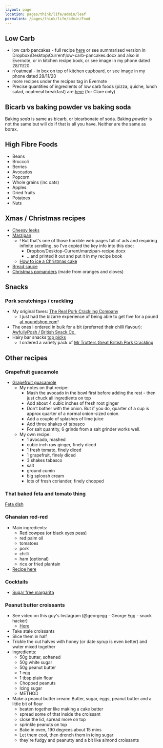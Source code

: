 ```yaml
---
layout: page
location: pages/think/life/admin/leaf
permalink: /pages/think/life/admin/Food
---
```


## Low Carb

- low carb pancakes - full recipe [here](https://www.wholesomeyum.com/recipes/keto-low-carb-pancakes-with-almond-flour-coconut-flour-paleo-gluten-free/) or see summarised version in Dropbox\Desktop\Current\low-carb-pancakes.docx and also in Evernote, or in kitchen recipe book, or see image in my phone dated 28/11/20
- n'oatmeal - in box on top of kitchen cupboard, or see image in my phone dated 28/11/20
- more recipes under the recipes tag in Evernote
- Precise quantities of ingredients of low carb foods (pizza, quiche, lunch salad, noatmeal breakfast) are [here](https://github.com/claresudbery/clare-tech/blob/master/organising/private/food.md) (for Clare only)

## Bicarb vs baking powder vs baking soda

Baking *soda* is same as bicarb, or bicarbonate of soda. Baking *powder* is not the same but will do if that is all you have. Neither are the same as borax.

## High Fibre Foods

- Beans
- Broccoli
- Berries
- Avocados
- Popcorn
- Whole grains (inc oats)
- Apples
- Dried fruits
- Potatoes
- Nuts

## Xmas / Christmas recipes

- [Cheesy leeks](https://www.bbc.co.uk/food/recipes/cheesy_leeks_46292)
- [Marzipan](https://www.daringgourmet.com/how-to-make-marzipan-almond-paste/)
    - ! But that's one of those horrible web pages full of ads and requiring infinite scrolling, so I've copied the key info into this doc:
        - Dropbox/Desktop-Current/marzipan-recipe.docx
        - ...and printed it out and put it in my recipe book
    - [How to ice a Christmas cake](https://www.greatbritishchefs.com/how-to-cook/how-to-ice-a-christmas-cake)
- [Bread sauce](https://www.bbcgoodfood.com/recipes/bread-sauce-0)
- [Christmas pomanders](https://craftbits.com/project/orange-and-clove-pomanders/) (made from oranges and cloves)

## Snacks

### Pork scratchings / crackling

- My original faves: [The Real Pork Crackling Company](https://www.therealporkcracklingcompany.com/) 
    - I just had the bizarre experience of being able to get five for a pound [at poundshop.com](https://www.poundshop.com/the-real-pork-crackling-co-crispy-crackling-5-pack.html)! 
- The ones I ordered in bulk for a bit (preferred their chilli flavour): [AwfullyPosh / British Snack Co.](https://www.britishsnackco.com/store/product/chilli-garlic-pork-crackling/)
- Hairy bar snacks [top picks](https://hairybarsnacks.com/the-best-pork-scratchings/)
    - I ordered a variety pack of [Mr Trotters Great British Pork Crackling](http://mrtrotters.com/shop/index.php?route=product/product&product_id=63)

## Other recipes

### Grapefruit guacamole

- [Grapefruit guacamole](https://www.thekitchn.com/recipe-grapefruit-guacamole-recipes-from-the-kitchn-202807) 
    - My notes on that recipe:
        - Mash the avocado in the bowl first before adding the rest - then just chuck all ingredients on top
        - Add about 4 cubic inches of fresh root ginger
        - Don't bother with the onion. But if you do, quarter of a cup is approx quarter of a normal onion-sized onion.
        - Add a couple of splashes of lime juice
        - Add three shakes of tabasco
        - For salt quantity, 6 grinds from a salt grinder works well.
    - My own recipe:
        - 1 avocado, mashed
        - cubic inch raw ginger, finely diced
        - 1 fresh tomato, finely diced
        - 1 grapefruit, finely diced
        - 3 shakes tabasco
        - salt
        - ground cumin
        - big sploosh cream
        - lots of fresh coriander, finely chopped

### That baked feta and tomato thing

[Feta dish](https://www.delish.com/uk/cooking/recipes/a35426947/baked-feta-pasta-tiktok/)

### Ghanaian red-red

* Main ingredients: 
    * Red cowpea (or black eyes peas)
    * red palm oil
    * tomatoes
    * pork
    * chilli
    * ham (optional)
    * rice or fried plantain
* [Recipe here](https://honest-food.net/ghana-red-red-recipe/) 

### Cocktails

* [Sugar free margarita](https://www.wholesomeyum.com/recipes/best-skinny-margarita-recipe-sugar-free-low-carb-paleo/)

### Peanut butter croissants

- See video on this guy's Instagram (@georgegg - George Egg - snack hacker)
    - [Here](https://www.instagram.com/p/CzlmuXDMmUV/?hl=en-gb)
- Take stale croissants
- Slice them in half
- Trickle the cut halves with honey (or date syrup is even better) and water mixed together
- Ingredients:
    - 50g butter, softened
    - 50g white sugar
    - 50g peanut butter
    - 1 egg
    - 1 tbsp plain flour
    - Chopped peanuts
    - Icing sugar
    - METHOD
- Make a peanut butter cream: Butter, sugar, eggs, peanut butter and a little bit of flour
    - beaten together like making a cake batter
    - spread some of that inside the croissant    
    - close the lid, spread more on top
    - sprinkle peanuts on top
    - Bake in oven, 190 degrees about 15 mins
    - Let them cool, then drench them in icing sugar
    - they're fudgy and peanutty and a bit like almond croissants
